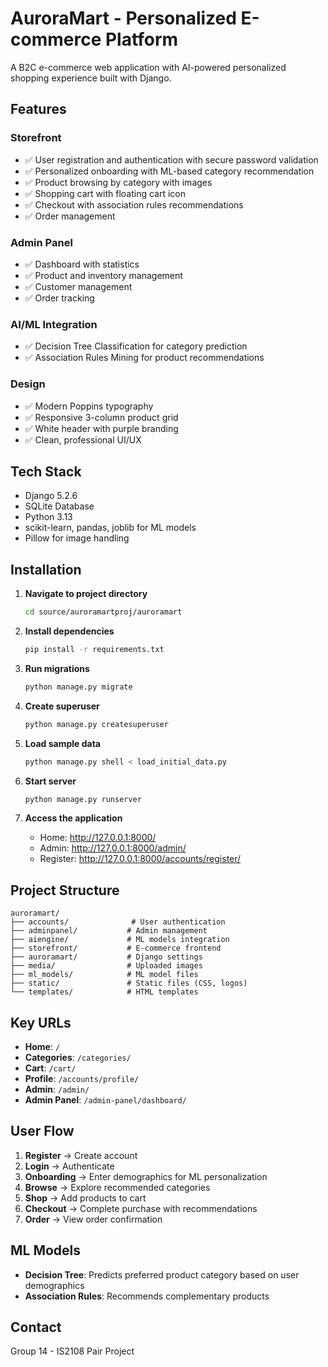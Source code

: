 # AuroraMart - Personalized E-commerce Platform

A B2C e-commerce web application with AI-powered personalized shopping experience built with Django.

## Features

### Storefront
- ✅ User registration and authentication with secure password validation
- ✅ Personalized onboarding with ML-based category recommendation
- ✅ Product browsing by category with images
- ✅ Shopping cart with floating cart icon
- ✅ Checkout with association rules recommendations
- ✅ Order management

### Admin Panel
- ✅ Dashboard with statistics
- ✅ Product and inventory management
- ✅ Customer management
- ✅ Order tracking

### AI/ML Integration
- ✅ Decision Tree Classification for category prediction
- ✅ Association Rules Mining for product recommendations

### Design
- ✅ Modern Poppins typography
- ✅ Responsive 3-column product grid
- ✅ White header with purple branding
- ✅ Clean, professional UI/UX

## Tech Stack

- Django 5.2.6
- SQLite Database
- Python 3.13
- scikit-learn, pandas, joblib for ML models
- Pillow for image handling

## Installation

1. **Navigate to project directory**
   ```bash
   cd source/auroramartproj/auroramart
   ```

2. **Install dependencies**
   ```bash
   pip install -r requirements.txt
   ```

3. **Run migrations**
   ```bash
   python manage.py migrate
   ```

4. **Create superuser**
   ```bash
   python manage.py createsuperuser
   ```

5. **Load sample data**
   ```bash
   python manage.py shell < load_initial_data.py
   ```

6. **Start server**
   ```bash
   python manage.py runserver
   ```

7. **Access the application**
   - Home: http://127.0.0.1:8000/
   - Admin: http://127.0.0.1:8000/admin/
   - Register: http://127.0.0.1:8000/accounts/register/

## Project Structure

```
auroramart/
├── accounts/              # User authentication
├── adminpanel/           # Admin management
├── aiengine/             # ML models integration
├── storefront/           # E-commerce frontend
├── auroramart/           # Django settings
├── media/                # Uploaded images
├── ml_models/            # ML model files
├── static/               # Static files (CSS, logos)
└── templates/            # HTML templates
```

## Key URLs

- **Home**: `/`
- **Categories**: `/categories/`
- **Cart**: `/cart/`
- **Profile**: `/accounts/profile/`
- **Admin**: `/admin/`
- **Admin Panel**: `/admin-panel/dashboard/`

## User Flow

1. **Register** → Create account
2. **Login** → Authenticate
3. **Onboarding** → Enter demographics for ML personalization
4. **Browse** → Explore recommended categories
5. **Shop** → Add products to cart
6. **Checkout** → Complete purchase with recommendations
7. **Order** → View order confirmation

## ML Models

- **Decision Tree**: Predicts preferred product category based on user demographics
- **Association Rules**: Recommends complementary products

## Contact

Group 14 - IS2108 Pair Project

